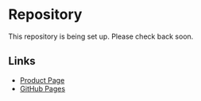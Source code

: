 # Repository

This repository is being set up. Please check back soon.

## Links
- [Product Page](https://serp.ly/depositphotos-downloader)
- [GitHub Pages](https://serpapps.github.io/depositphotos-downloader)
